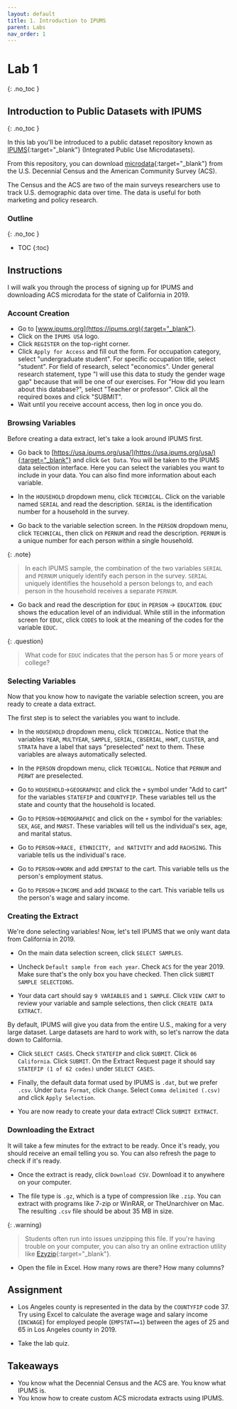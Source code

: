```yaml
---
layout: default
title: 1. Introduction to IPUMS
parent: Labs
nav_order: 1
---
```


# Lab 1
{: .no_toc }

## Introduction to Public Datasets with IPUMS
{: .no_toc }

In this lab you'll be introduced to a public dataset repository known as [IPUMS](https://usa.ipums.org/usa/){:target="_blank"} (Integrated Public Use Microdatasets). 

From this repository, you can download [microdata](/docs/glossary/microdata){:target="_blank"} from the U.S. Decennial Census and the American Community Survey (ACS).

The Census and the ACS are two of the main surveys researchers use to track U.S. demographic data over time. The data is useful for both marketing and policy research.

### Outline
{: .no_toc }
- TOC
{:toc}


## Instructions

I will walk you through the process of signing up for IPUMS and downloading ACS microdata for the state of California in 2019.

### Account Creation

- Go to [www.ipums.org](https://ipums.org){:target="_blank"}.
- Click on the `IPUMS USA` logo.
- Click `REGISTER` on the top-right corner.
- Click `Apply for Access` and fill out the form. For occupation category, select "undergraduate student". For specific occupation title, select "student". For field of research, select "economics". Under general research statement, type "I will use this data to study the gender wage gap" because that will be one of our exercises. For "How did you learn about this database?", select "Teacher or professor". Click all the required boxes and click "SUBMIT".
- Wait until you receive account access, then log in once you do. 

### Browsing Variables

Before creating a data extract, let's take a look around IPUMS first.

- Go back to [https://usa.ipums.org/usa/](https://usa.ipums.org/usa/){:target="_blank"} and click `Get Data`. You will be taken to the IPUMS data selection interface. Here you can select the variables you want to include in your data.  You can also find more information about each variable.

- In the `HOUSEHOLD` dropdown menu, click `TECHNICAL`. Click on the variable named `SERIAL` and read the description. `SERIAL` is the identification number for a household in the survey.

- Go back to the variable selection screen. In the `PERSON` dropdown menu, click `TECHNICAL`, then click on `PERNUM` and read the description. `PERNUM` is a unique number for each person within a single household.  

{: .note}
> In each IPUMS sample, the combination of the two variables `SERIAL` and `PERNUM` uniquely identify each person in the survey. `SERIAL` uniquely identifies the household a person belongs to, and each person in the household receives a separate `PERNUM`.

- Go back and read the description for `EDUC` in `PERSON` -> `EDUCATION`. `EDUC` shows the education level of an individual. While still in the information screen for `EDUC`, click `CODES` to look at the meaning of the codes for the variable `EDUC`.

{: .question}
> What code for `EDUC` indicates that the person has 5 or more years of college?

### Selecting Variables

Now that you know how to navigate the variable selection screen, you are ready to create a data extract.

The first step is to select the variables you want to include.

- In the `HOUSEHOLD` dropdown menu, click `TECHNICAL`. Notice that the variables `YEAR`, `MULTYEAR`, `SAMPLE`, `SERIAL`, `CBSERIAL`, `HHWT`, `CLUSTER`, and `STRATA` have a label that says "preselected" next to them. These variables are always automatically selected.

- In the `PERSON` dropdown menu, click `TECHNICAL`. Notice that `PERNUM` and `PERWT` are preselected. 

- Go to `HOUSEHOLD`->`GEOGRAPHIC` and click the `+` symbol under "Add to cart" for the variables `STATEFIP` and `COUNTYFIP`. These variables tell us the state and county that the household is located.

- Go to `PERSON`->`DEMOGRAPHIC` and click on the `+` symbol for the variables: `SEX`, `AGE`, and `MARST`. These variables will tell us the individual's sex, age, and marital status.

- Go to `PERSON`->`RACE, ETHNICITY, and NATIVITY` and add `RACHSING`. This variable tells us the individual's race.

- Go to `PERSON`->`WORK` and add `EMPSTAT` to the cart. This variable tells us the person's employment status.

- Go to `PERSON`->`INCOME` and add `INCWAGE` to the cart. This variable tells us the person's wage and salary income.

### Creating the Extract

We're done selecting variables! Now, let's tell IPUMS that we only want data from California in 2019.

- On the main data selection screen, click `SELECT SAMPLES`.

- Uncheck `Default sample from each year`. Check `ACS` for the year 2019. Make sure that's the only box you have checked.  Then click `SUBMIT SAMPLE SELECTIONS`.

- Your data cart should say `9 VARIABLES` and `1 SAMPLE`. Click `VIEW CART` to review your variable and sample selections, then click `CREATE DATA EXTRACT`.

By default, IPUMS will give you data from the entire U.S., making for a very large dataset. Large datasets are hard to work with, so let's narrow the data down to California.

- Click `SELECT CASES`. Check `STATEFIP` and click `SUBMIT`. Click `06 California`. Click `SUBMIT`. On the Extract Request page it should say `STATEFIP (1 of 62 codes)` under `SELECT CASES`.

- Finally, the default data format used by IPUMS is `.dat`, but we prefer `.csv`. Under `Data Format`, click `Change`. Select `Comma delimited (.csv)` and click `Apply Selection`.

- You are now ready to create your data extract! Click `SUBMIT EXTRACT`.

### Downloading the Extract

It will take a few minutes for the extract to be ready. Once it's ready, you should receive an email telling you so. You can also refresh the page to check if it's ready.

- Once the extract is ready, click `Download CSV`. Download it to anywhere on your computer.

- The file type is `.gz`, which is a type of compression like `.zip`. You can extract with programs like 7-zip or WinRAR, or TheUnarchiver on Mac. The resulting `.csv` file should be about 35 MB in size.

{: .warning}
> Students often run into issues unzipping this file. If you're having trouble on your computer, you can also try an online extraction utility like [Ezyzip](https://www.ezyzip.com/unzip-tar-gz-file-online.html){:target="_blank"}. 

- Open the file in Excel. How many rows are there? How many columns?

## Assignment

- Los Angeles county is represented in the data by the `COUNTYFIP` code 37. Try using Excel to calculate the average wage and salary income (`INCWAGE`) for employed people (`EMPSTAT==1`) between the ages of 25 and 65 in Los Angeles county in 2019.

- Take the lab quiz.

## Takeaways

- You know what the Decennial Census and the ACS are. You know what IPUMS is.
- You know how to create custom ACS microdata extracts using IPUMS.











